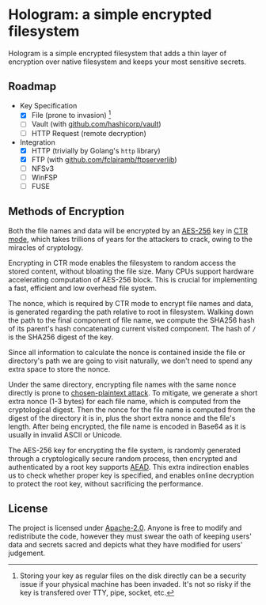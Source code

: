 # Hologram: a simple encrypted filesystem

Hologram is a simple encrypted filesystem that adds a thin layer
of encryption over native filesystem and keeps your most sensitive
secrets.

## Roadmap

* Key Specification
  * [x] File (prone to invasion) [^1]
  * [ ] Vault (with [github.com/hashicorp/vault](https://github.com/hashicorp/vault))
  * [ ] HTTP Request (remote decryption)
* Integration
  * [x] HTTP (trivially by Golang's `http` library)
  * [x] FTP (with [github.com/fclairamb/ftpserverlib](https://github.com/fclairamb/ftpserverlib))
  * [ ] NFSv3
  * [ ] WinFSP
  * [ ] FUSE

## Methods of Encryption

Both the file names and data will be encrypted by an [AES-256](https://en.wikipedia.org/wiki/Advanced_Encryption_Standard)
key in [CTR mode](https://en.wikipedia.org/wiki/Block_cipher_mode_of_operation#CTR),
which takes trillions of years for the attackers to crack, owing to
the miracles of cryptology.

Encrypting in CTR mode enables the filesystem to random access the
stored content, without bloating the file size. Many CPUs support
hardware accelerating computation of AES-256 block. This is crucial
for implementing a fast, efficient and low overhead file system.

The nonce, which is required by CTR mode to encrypt file names and
data, is generated regarding the path relative to root in filesystem.
Walking down the path to the final component of file name, we compute
the SHA256 hash of its parent's hash concatenating current visited
component. The hash of `/` is the SHA256 digest of the key.

Since all information to calculate the nonce is contained inside the
file or directory's path we are going to visit naturally, we don't
need to spend any extra space to store the nonce.

Under the same directory, encrypting file names with the same nonce
directly is prone to [chosen-plaintext attack](https://en.wikipedia.org/wiki/Chosen-plaintext_attack).
To mitigate, we generate a short extra nonce (1-3 bytes) for each
file name, which is computed from the cryptological digest. Then the
nonce for the file name is computed from the digest of the directory
it is in, plus the short extra nonce and the file's length. After
being encrypted, the file name is encoded in Base64 as it is usually
in invalid ASCII or Unicode.

The AES-256 key for encrypting the file system, is randomly generated
through a cryptologically secure random process, then encrypted and
authenticated by a root key supports [AEAD](https://en.wikipedia.org/wiki/Authenticated_encryption).
This extra indirection enables us to check whether proper key is
specified, and enables online decryption to protect the root key,
without sacrificing the performance.

## License

The project is licensed under [Apache-2.0](http://www.apache.org/licenses/LICENSE-2.0).
Anyone is free to modify and redistribute the code, however they
must swear the oath of keeping users' data and secrets sacred and
depicts what they have modified for users' judgement.

[^1]: Storing your key as regular files on the disk directly can be
a security issue if your physical machine has been invaded. It's not
so risky if the key is transfered over TTY, pipe, socket, etc.
